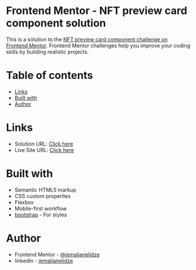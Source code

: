 # Frontend Mentor - NFT preview card component solution

This is a solution to the [NFT preview card component challenge on Frontend Mentor](https://www.frontendmentor.io/challenges/nft-preview-card-component-SbdUL_w0U). Frontend Mentor challenges help you improve your coding skills by building realistic projects. 

# Table of contents
  - [Links](#links)
  - [Built with](#built-with)
  - [Author](#author)


# Links

- Solution URL: [Click here](https://www.frontendmentor.io/solutions/nftpreviewcardcomponent-MY7DeO8wfZ)
- Live Site URL: [Click here](https://jemaljanelidze.github.io/nft-preview-card-component/)

# Built with

- Semantic HTML5 markup
- CSS custom properties
- Flexbox
- Mobile-first workflow
- [bootstrap](https://getbootstrap.com/) - For styles

# Author

- Frontend Mentor - [@jemaljanelidze](https://www.frontendmentor.io/profile/jemaljanelidze)
- linkedin - [jemaljanelidze](https://www.linkedin.com/in/jemal-janelidze-a28546175/)
